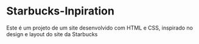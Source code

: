 # Starbucks-Inpiration
Este é um projeto de um site desenvolvido com HTML e CSS, inspirado no design e layout do site da Starbucks

